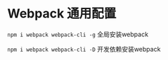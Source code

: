 # Webpack 通用配置
`npm i webpack webpack-cli -g` 
全局安装webpack

`npm i webpack webpack-cli -D`
开发依赖安装webpack